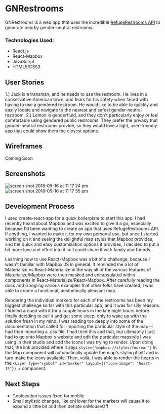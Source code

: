 # GNRestrooms
GNRestrooms is a web app that uses the incredible [RefugeRestrooms API](http://www.refugerestrooms.org) to generate nearby gender-neutral restrooms.
### Technologies Used: 
* React.js
* React-Mapbox
* JavaScript
* HTML5/CSS3

## User Stories
1.) Jack is a transman, and he needs to use the restroom. He lives in a conservative American town, and fears for his safety 
when faced with having to use a gendered restroom. He would like to be able to quickly and easily locate and navigate to the
nearest and safest gender-neutral restroom.
2.) Lemon is genderfluid, and they don't particularly enjoy or feel comfortable using gendered public restrooms. They prefer 
the privacy that gender-neutral restrooms provide, so they would love a light, user-friendly app that could show them the closest
options. 

## Wireframes
Coming Soon

## Screenshots
![screen shot 2018-05-16 at 11 17 24 pm](https://user-images.githubusercontent.com/25888207/40160640-1aec7316-5963-11e8-8379-a0e7efb42d1f.png)
![screen shot 2018-05-16 at 11 17 55 pm](https://user-images.githubusercontent.com/25888207/40160641-1b071770-5963-11e8-902b-b09154ea2de8.png)

## Development Process
I used create-react-app for a quick boilerplate to start this app. I had recently heard about Mapbox and was excited to give 
it a go, especially because I'd been wanting to create an app that uses RefugeRestrooms API. If anything, I wanted to make it 
for my own personal use, but once I started working on it and seeing the delightful map styles that Mapbox provides, and the 
quick and easy customization options it provides, I decided to put a bit more love and effort into it so I could share it with 
family and friends. 

Learning how to use React-Mapbox was a bit of a challenge, because I wasn't familiar with Mapbox JS in general. It reminded me 
a lot of Materialize vs React-Materialize in the way all of the various features of Materialize/Mapbox were then masked and 
encapsulated within components in React-Materialize/React-Mapbox. After carefully reading the docs and Googling various examples
that other folks have created, I was able to create a functional, aesthetically pleasant map. 

Rendering the individual markers for each of the restrooms has been my biggest challenge so far with this particular app, and 
it was for silly reasons. I fiddled around with it for a couple hours in the late night hours before finally deciding to call it
and get some sleep, only to wake up with the solution fresh in my mind. I was reading too deeply into some of the documentation
that called for importing the particular style of the map--I had tried importing a .css file, I had tried this and that, but ultimately
I just had to go onto Mapbox's website and edit the particular mapstyle I was using in their studio and add the icons I was trying to render. Upon doing that,
the link provided where it says `style={"mapbox://styles/foo/bar"}` in the Map component will automatically update the map's styling
itself and in turn make the icons available. Then, voilà, I was able to render the hearts in the `<Layer type="symbol" id="marker" layout={{"icon-image": "heart-15"}} >` component.

## Next Steps 
* Geolocation issues fixed for mobile
* Small stylistic changes, like onHover for the markers will cause it to expand a little bit and then deflate onMouseOff 

